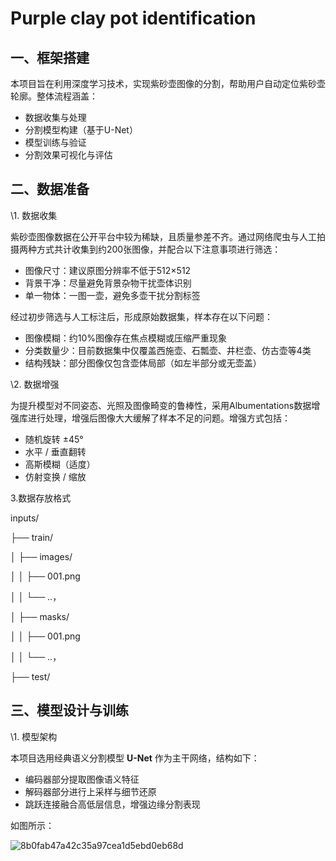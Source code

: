 # Purple clay pot identification
## 一、框架搭建
本项目旨在利用深度学习技术，实现紫砂壶图像的分割，帮助用户自动定位紫砂壶轮廓。整体流程涵盖：<br>
- 数据收集与处理<br>
- 分割模型构建（基于U-Net）<br>
- 模型训练与验证<br>
- 分割效果可视化与评估<br>

## 二、数据准备
\1. 数据收集

紫砂壶图像数据在公开平台中较为稀缺，且质量参差不齐。通过网络爬虫与人工拍摄两种方式共计收集到约200张图像，并配合以下注意事项进行筛选：

- 图像尺寸：建议原图分辨率不低于512×512
- 背景干净：尽量避免背景杂物干扰壶体识别
- 单一物体：一图一壶，避免多壶干扰分割标签

经过初步筛选与人工标注后，形成原始数据集，样本存在以下问题：

- 图像模糊：约10%图像存在焦点模糊或压缩严重现象
- 分类数量少：目前数据集中仅覆盖西施壶、石瓢壶、井栏壶、仿古壶等4类
- 结构残缺：部分图像仅包含壶体局部（如左半部分或无壶盖）

\2. 数据增强

为提升模型对不同姿态、光照及图像畸变的鲁棒性，采用Albumentations数据增强库进行处理，增强后图像大大缓解了样本不足的问题。增强方式包括：

- 随机旋转 ±45°
- 水平 / 垂直翻转
- 高斯模糊（适度）
- 仿射变换 / 缩放

3.数据存放格式

inputs/

├── train/

│   ├── images/

│   │   ├── 001.png    

│   │   └── ..，

│   ├── masks/

│   │   ├── 001.png    

│   │   └── ..，

├── test/

## 三、模型设计与训练

\1. 模型架构

本项目选用经典语义分割模型 **U-Net** 作为主干网络，结构如下：

- 编码器部分提取图像语义特征
- 解码器部分进行上采样与细节还原
- 跳跃连接融合高低层信息，增强边缘分割表现

如图所示：

![](https://i-blog.csdnimg.cn/blog\_migrate/8b0fab47a42c35a97cea1d5ebd0eb68d.png#pic\_center "8b0fab47a42c35a97cea1d5ebd0eb68d")


